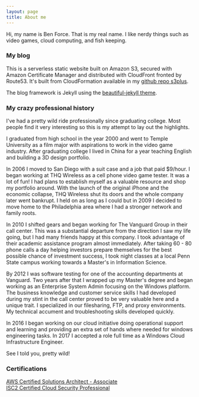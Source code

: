 ```yaml
---
layout: page
title: About me
---
```


Hi, my name is Ben Force. That is my real name. I like nerdy things such
as video games, cloud computing, and fish keeping.

### My blog
This is a serverless static website built on Amazon S3, secured with Amazon Certificate Manager and distributed with CloudFront fronted by Route53. It's built from CloudFormation available in my [github repo s3plus](https://github.com/TheRealBenForce/s3plus).

The blog framework is Jekyll using the [beautiful-jekyll theme](https://github.com/daattali/beautiful-jekyll).

### My crazy professional history
I've had a pretty wild ride professionally since graduating college. Most people find it very interesting so this is my attempt to lay out the highlights.

I graduated from high school in the year 2000 and went to Temple University
as a film major with aspirations to work in the video game industry. After
graduating college I lived in China for a year teaching English and building
a 3D design portfolio.

In 2006 I moved to San Diego with a suit case and a job that paid $9/hour. I began working at THQ Wireless as a cell phone video game tester. It was a lot of fun! I had plans to establish myself as a valuable resource and shop my portfolio around. With the launch of the original iPhone and the economic collapse, THQ Wireless shut its doors and the whole company later went bankrupt. I held on as long as I could but in 2009 I decided to move home to the Philadelphia area where I had a stronger network and family roots.

In 2010 I shifted gears and began working for The Vanguard Group in their call center. This was a substantial departure from the direction I saw my life going, but I had many friends happy at this company. I took advantage of their academic assistance program almost immediately. After taking 60 - 80 phone calls a day helping investors prepare themselves for the best possible chance of investment success, I took night classes at a local Penn State campus working towards a Master's in Information Science.

By 2012 I was software testing for one of the accounting departments at Vanguard. Two years after that I wrapped up my Master's degree and began working as an Enterprise System Admin focusing on the Windows platform. The business knowledge and customer service skills I had developed during my stint in the call center proved to be very valuable here and a unique trait. I specialized in our filesharing, FTP, and proxy environments. My technical accument and troubleshooting skills developed quickly.

In 2016 I began working on our cloud initiative doing operational support and learning and providing an extra set of hands where needed for windows engineering tasks. In 2017 I accepted a role full time as a Windows Cloud Infrastructure Engineer.

See I told you, pretty wild!

### Certifications
[AWS Certified Solutions Architect - Associate](https://www.certmetrics.com/amazon/public/badge.aspx?i=1&t=c&d=2017-07-11&ci=AWS00274761)  
[ISC2 Certified Cloud Security Professional](https://www.youracclaim.com/badges/3b7a238c-20ad-460f-ac3f-0357afe780f0/public_url)
